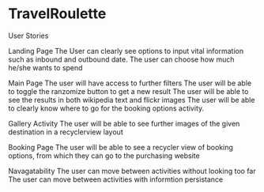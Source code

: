 # TravelRoulette

User Stories

Landing Page
The User can clearly see options to input vital information such as inbound and outbound date.
The user can choose how much he/she wants to spend

Main Page
The user will have access to further filters
The user will be able to toggle the ranzomize button to get a new result
The user will be able to see the results in both wikipedia text and flickr images
The user will be able to clearly know where to go for the booking options activity.

Gallery Activity
The user will be able to see further images of the given destination in a recyclerview layout

Booking Page
The user will be able to see a recycler view of booking options, from which they can go to the purchasing website

Navagatability 
The user can move between activities without looking too far
The user can move between activities with informtion persistance

